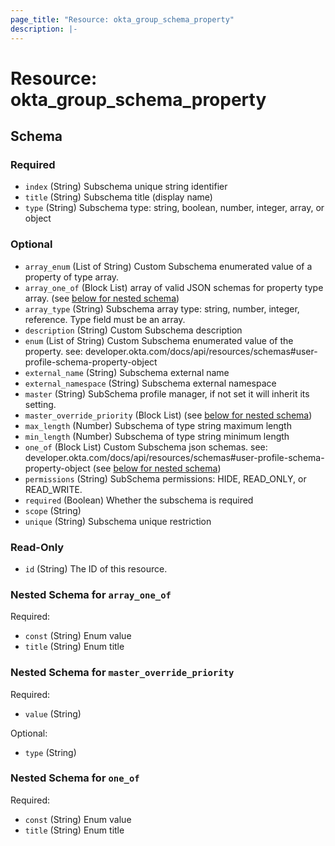 ```yaml
---
page_title: "Resource: okta_group_schema_property"
description: |-
---
```


# Resource: okta_group_schema_property

<!-- schema generated by tfplugindocs -->

## Schema

### Required

- `index` (String) Subschema unique string identifier
- `title` (String) Subschema title (display name)
- `type` (String) Subschema type: string, boolean, number, integer, array, or object

### Optional

- `array_enum` (List of String) Custom Subschema enumerated value of a property of type array.
- `array_one_of` (Block List) array of valid JSON schemas for property type array. (see [below for nested schema](#nestedblock--array_one_of))
- `array_type` (String) Subschema array type: string, number, integer, reference. Type field must be an array.
- `description` (String) Custom Subschema description
- `enum` (List of String) Custom Subschema enumerated value of the property. see: developer.okta.com/docs/api/resources/schemas#user-profile-schema-property-object
- `external_name` (String) Subschema external name
- `external_namespace` (String) Subschema external namespace
- `master` (String) SubSchema profile manager, if not set it will inherit its setting.
- `master_override_priority` (Block List) (see [below for nested schema](#nestedblock--master_override_priority))
- `max_length` (Number) Subschema of type string maximum length
- `min_length` (Number) Subschema of type string minimum length
- `one_of` (Block List) Custom Subschema json schemas. see: developer.okta.com/docs/api/resources/schemas#user-profile-schema-property-object (see [below for nested schema](#nestedblock--one_of))
- `permissions` (String) SubSchema permissions: HIDE, READ_ONLY, or READ_WRITE.
- `required` (Boolean) Whether the subschema is required
- `scope` (String)
- `unique` (String) Subschema unique restriction

### Read-Only

- `id` (String) The ID of this resource.

<a id="nestedblock--array_one_of"></a>

### Nested Schema for `array_one_of`

Required:

- `const` (String) Enum value
- `title` (String) Enum title

<a id="nestedblock--master_override_priority"></a>

### Nested Schema for `master_override_priority`

Required:

- `value` (String)

Optional:

- `type` (String)

<a id="nestedblock--one_of"></a>

### Nested Schema for `one_of`

Required:

- `const` (String) Enum value
- `title` (String) Enum title
